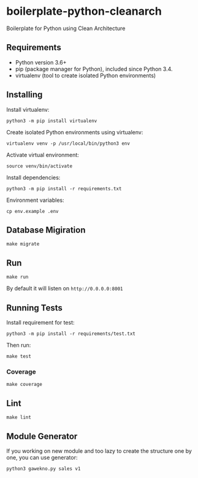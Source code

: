 # boilerplate-python-cleanarch
Boilerplate for Python using Clean Architecture 

## Requirements
- Python version 3.6+
- pip (package manager for Python), included since Python 3.4.
- virtualenv (tool to create isolated Python environments)

## Installing
Install virtualenv:
```
python3 -m pip install virtualenv
```

Create isolated Python environments using virtualenv:
```
virtualenv venv -p /usr/local/bin/python3 env
```

Activate virtual environment:
```
source venv/bin/activate
```

Install dependencies:
```
python3 -m pip install -r requirements.txt
```

Environment variables:
```
cp env.example .env
```

## Database Migiration
```
make migrate
```

## Run
```
make run
```
By default it will listen on `http://0.0.0.0:8001`

## Running Tests
Install requirement for test:
```
python3 -m pip install -r requirements/test.txt
```

Then run:
```
make test
```

### Coverage
```
make coverage
```

## Lint
```
make lint
```

## Module Generator
If you working on new module and too lazy to create the structure one by one, you can use generator:
```
python3 gawekno.py sales v1
```
